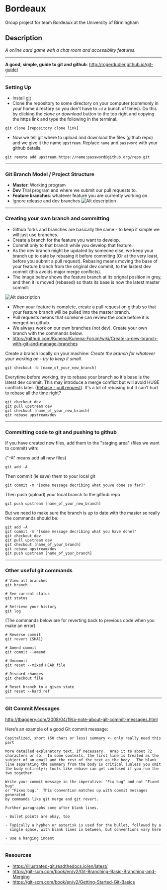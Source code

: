 # Bordeaux
Group project for team Bordeaux at the University of Birmingham

## Description
*A online card game with a chat room and accessiblity features.*

---
**A good, simple, guide to git and github**:
http://rogerdudler.github.io/git-guide/

---
### Setting Up
- Install [git](https://git-scm.com/book/en/v2/Getting-Started-Installing-Git]) 
- Clone the repository to some directory on your computer (commonly in your home directory so you don't have to `cd` a bunch of times). Do this by clicking the *clone or download* button to the top right and copying the https link and type the following in the terminal. 
```
git clone [repository clone link]
```
- Now we tell git where to upload and download the files (github repo) and we give it the name `upstream`. Replace `name` and `password` with your github details.
```
git remote add upstream https://name:password@github.org/repo.git
```
---
### Git Branch Model / Project Structure

- **Master**: Working program 
- **Dev** Trial program and where we submit our pull requests to.
- **Feature branches**: whatever feature you are currently working on.
- Ignore release and dev branches
![Alt description](http://nvie.com/img/git-clientModel@2x.png)

---
### Creating your own branch and committing
- Github forks and branches are basically the same - to keep it simple we will just use branches.
- Create a branch for the feature you want to develop.
- Commit only to that branch while you develop that feature.
- As the dev branch might be updated by someone else, we keep your branch up to date by rebasing it before commiting (Or at the very least, before you submit a pull request). Rebasing means moving the base of your feature branch from the original dev commit, to the lastest dev commit (this avoids major merge conflicts). 
- The image below shows the feature branch at its orignal position in grey, and then it is moved (rebased) so thats its base is now the latest master commit:

![Alt description](https://cms-assets.tutsplus.com/uploads/users/585/posts/23191/image/rebase.png)
- When your feature is complete, create a pull request on github so that your feature branch will be pulled into the master branch.
- Pull requests means that someone can review the code before it is merged on github.
- We always work on our own branches (not dev). Create your own branch with the commands below. 
- https://github.com/Kunena/Kunena-Forum/wiki/Create-a-new-branch-with-git-and-manage-branches



Create a branch locally on your machine:
*Create the branch for whatever your working on - try to keep it small.*
```
git checkout -b [name_of_your_new_branch]
```

Everytime before working, try to rebase your branch so it's base is the latest dev commit. This may introduce a merge conflict but will avoid HUGE conflicts later. ([Rebase - pull request](https://github.com/edx/edx-platform/wiki/How-to-Rebase-a-Pull-Request)). It's a lot of rebasing but it can't hurt to rebase all the time right?

```
git checkout dev
git pull upstream dev
git checkout [name_of_your_new_branch]
git rebase upstream/dev
```
---
### Committing code to git and pushing to github

If you have created new files, add them to the "staging area" (files we want to commit) with: 

("-A" means add all new files)
```
git add -A
```

Then commit (ie save) them to your local git
```
git commit -m "[some message decribing what youve done so far]"
```


Then push (upload) your local branch to the github repo
```
git push upstream [name_of_your_new_branch]
```

But we need to make sure the branch is up to date with the master so really the commands should be:
```
git add -A
git commit -m "[some message decribing what you have done]"
git checkout dev
git pull upstream dev
git checkout [name_of_your_branch]
git rebase upstream/dev
git push upstream [name_of_your_branch]
```
---
### Other useful git commands

```
# View all branches
git branch
```

```
# See current status
git status
```

```
# Retrieve your history
git log
```

(The commands below are for reverting back to previous code when you make an error)
```
# Reverse commit
git revert {SHA1}

# Amend commit
git commit --amend

# Uncommit
git reset --mixed HEAD file

# Discard changes
git checkout file

# Reset branch to a given state
git reset --hard ref
```

---
### Git Commit Messages
http://tbaggery.com/2008/04/19/a-note-about-git-commit-messages.html

Here’s an example of a good Git commit message:

```
Capitalized, short (50 chars or less) summary <- only really need this part

More detailed explanatory text, if necessary.  Wrap it to about 72
characters or so.  In some contexts, the first line is treated as the
subject of an email and the rest of the text as the body.  The blank
line separating the summary from the body is critical (unless you omit
the body entirely); tools like rebase can get confused if you run the
two together.

Write your commit message in the imperative: "Fix bug" and not "Fixed bug"
or "Fixes bug."  This convention matches up with commit messages generated
by commands like git merge and git revert.

Further paragraphs come after blank lines.

- Bullet points are okay, too

- Typically a hyphen or asterisk is used for the bullet, followed by a
  single space, with blank lines in between, but conventions vary here

- Use a hanging indent
```

---

### Resources
- https://illustrated-git.readthedocs.io/en/latest/
- https://git-scm.com/book/en/v2/Git-Branching-Basic-Branching-and-Merging
- https://git-scm.com/book/en/v2/Getting-Started-Git-Basics







